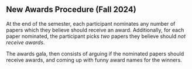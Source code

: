 ## New Awards Procedure (Fall 2024)

At the end of the semester, each participant nominates any number
of papers which they believe should receive an award.
Additionally, for each paper nominated, the participant picks *two* papers
they believe should *not receive awards*.

The awards gala, then consists of arguing if the nominated papers
should receive awards, and coming up with funny award names for the winners.
